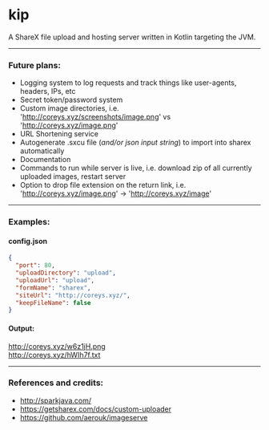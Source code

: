 # kip
A ShareX file upload and hosting server written in Kotlin targeting the JVM.  

<hr>

### Future plans:
- Logging system to log requests and track things like user-agents, headers, IPs, etc
- Secret token/password system
- Custom image directories, i.e. 'http://coreys.xyz/screenshots/image.png' vs 'http://coreys.xyz/image.png'
- URL Shortening service
- Autogenerate .sxcu file (*and/or json input string*) to import into sharex automatically
- Documentation
- Commands to run while server is live, i.e. download zip of all currently uploaded images, restart server
- Option to drop file extension on the return link, i.e. 'http://coreys.xyz/image.png' -> 'http://coreys.xyz/image'

<hr>  

### Examples:  
#### config.json
```json
{
  "port": 80,
  "uploadDirectory": "upload",
  "uploadUrl": "upload",
  "formName": "sharex",
  "siteUrl": "http://coreys.xyz/",
  "keepFileName": false
}
```
#### Output:
http://coreys.xyz/w6z1jH.png  
http://coreys.xyz/hWIh7f.txt  

<hr>

### References and credits:
- http://sparkjava.com/
- https://getsharex.com/docs/custom-uploader
- https://github.com/aerouk/imageserve
